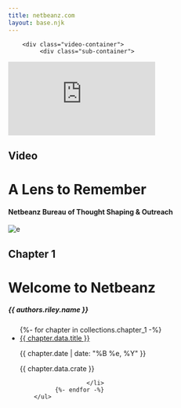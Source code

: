 ```yaml
---
title: netbeanz.com
layout: base.njk
---
```


<div class="post-list">


</div>


<div class="chapter-container"
        data-navbar="black"
        data-title="whitesmoke">

        <div class="video-container">
             <div class="sub-container">


<div class="chapter-image">
       <iframe class="responsive-iframe" src="https://www.youtube-nocookie.com/embed/j-15VQI0suQ?modestbranding=1&rel=0&color=white" title="A Lens to Remember" frameborder="0" allowfullscreen></iframe>

<h2 class="red">Video</h2>
<h1>A Lens to Remember</h1>
<h4>Netbeanz Bureau of Thought Shaping & Outreach</h4>
</div>
             </div>
        </div>

</div>




<div class="chapter-container"
        data-navbar="#4EDF41"
        data-title="black">

<div class="sub-container">
        <div class="chapter-image">
        <img src="/images/computer.gif" alt="e">
</div>
 <H2>Chapter 1</H2>
        <h1>Welcome to Netbeanz</h1>
        <h5>{{ authors.riley.name }}</h5>
        <ul class="sequenced-list">
                {%- for chapter in collections.chapter_1 -%}
                <li>
                        <div class="post-link-box">
                                <a href=".{{ chapter.url }}" class="bouncing-link">{{ chapter.data.title }}</a>
                                <p>{{ chapter.date | date: "%B %e, %Y" }}</p>
                        </div>
                       <div class="date">{{ chapter.data.crate }}</div>
                        
                       </li> 
              {%- endfor -%}
        </ul>
</div>
       
</div>

</div>
